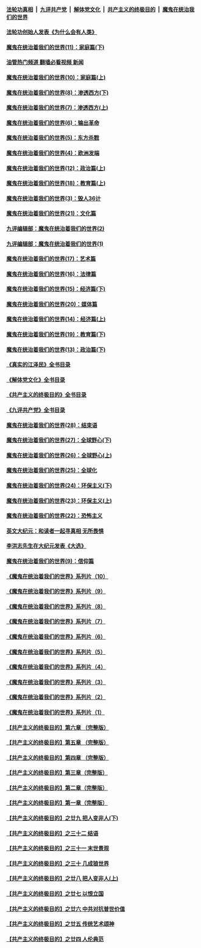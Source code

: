 ####  [法轮功真相](../../../../basic/blob/master/README.md?t=04051211) &nbsp;|&nbsp; [九评共产党](../../../../9ping.md/blob/master/README.md?t=04051211) &nbsp;|&nbsp; [解体党文化](../../../../jtdwh.md/blob/master/README.md?t=04051211)  &nbsp;|&nbsp; [共产主义的终极目的](../../../../gczydzjmd.md/blob/master/README.md?t=04051211) &nbsp;|&nbsp; [魔鬼在统治我们的世界](../../../../mgztzwmdsj.md/blob/master/README.md?t=04051211) 

#### [法轮功创始人发表《为什么会有人类》](../pages/nsc422/n13912117.md?t=04051211) 

#### [魔鬼在统治着我们的世界(11)：家庭篇(下)](../pages/nsc422/n10440961.md?t=04051211) 

#### [油管热门频道 翻墙必看视频 新闻](http://129.146.143.75:81/youtube.html?04051211)

#### [魔鬼在统治着我们的世界(10)：家庭篇(上)](../pages/nsc422/n10435448.md?t=04051211) 

#### [魔鬼在统治着我们的世界(8)：渗透西方(下)](../pages/nsc422/n10429603.md?t=04051211) 

#### [魔鬼在统治着我们的世界(7)：渗透西方(上)](../pages/nsc422/n10426013.md?t=04051211) 

#### [魔鬼在统治着我们的世界(6)：输出革命](../pages/nsc422/n10421536.md?t=04051211) 

#### [魔鬼在统治着我们的世界(5)：东方杀戮](../pages/nsc422/n10417707.md?t=04051211) 

#### [魔鬼在统治着我们的世界(4)：欧洲发端](../pages/nsc422/n10414890.md?t=04051211) 

#### [魔鬼在统治着我们的世界(12)：政治篇(上)](../pages/nsc422/n10444576.md?t=04051211) 

#### [魔鬼在统治着我们的世界(18)：教育篇(上)](../pages/nsc422/n10526970.md?t=04051211) 

#### [魔鬼在统治着我们的世界(3)：毁人36计](../pages/nsc422/n10411583.md?t=04051211) 

#### [魔鬼在统治着我们的世界(21)：文化篇](../pages/nsc422/n10597706.md?t=04051211) 

#### [九评编辑部：魔鬼在统治着我们的世界(2)](../pages/nsc422/n10410036.md?t=04051211) 

#### [九评编辑部：魔鬼在统治着我们的世界(1)](../pages/nsc422/n10406825.md?t=04051211) 

#### [魔鬼在统治着我们的世界(17)：艺术篇](../pages/nsc422/n10499093.md?t=04051211) 

#### [魔鬼在统治着我们的世界(16)：法律篇](../pages/nsc422/n10485969.md?t=04051211) 

#### [魔鬼在统治着我们的世界(15)：经济篇(下)](../pages/nsc422/n10469975.md?t=04051211) 

#### [魔鬼在统治着我们的世界(20)：媒体篇](../pages/nsc422/n10586579.md?t=04051211) 

#### [魔鬼在统治着我们的世界(14)：经济篇(上)](../pages/nsc422/n10457370.md?t=04051211) 

#### [魔鬼在统治着我们的世界(19)：教育篇(下)](../pages/nsc422/n10564808.md?t=04051211) 

#### [魔鬼在统治着我们的世界(13)：政治篇(下)](../pages/nsc422/n10448270.md?t=04051211) 

#### [《真实的江泽民》全书目录](../pages/nsc422/n13721399.md?t=04051211) 

#### [《解体党文化》全书目录](../pages/nsc422/n13721157.md?t=04051211) 

#### [《共产主义的终极目的》全书目录](../pages/nsc422/n13721048.md?t=04051211) 

#### [《九评共产党》全书目录](../pages/nsc422/n13708085.md?t=04051211) 

#### [魔鬼在统治着我们的世界(28)：结束语](../pages/nsc422/n10936246.md?t=04051211) 

#### [魔鬼在统治着我们的世界(27)：全球野心(下)](../pages/nsc422/n10928319.md?t=04051211) 

#### [魔鬼在统治着我们的世界(26)：全球野心(上)](../pages/nsc422/n10900318.md?t=04051211) 

#### [魔鬼在统治着我们的世界(25)：全球化](../pages/nsc422/n10788205.md?t=04051211) 

#### [魔鬼在统治着我们的世界(24)：环保主义(下)](../pages/nsc422/n10695307.md?t=04051211) 

#### [魔鬼在统治着我们的世界(23)：环保主义(上)](../pages/nsc422/n10688613.md?t=04051211) 

#### [魔鬼在统治着我们的世界(22)：恐怖主义](../pages/nsc422/n10614727.md?t=04051211) 

#### [英文大纪元：和读者一起寻真相 无所畏惧](../pages/nsc422/n12542027.md?t=04051211) 

#### [李洪志先生在大纪元发表《大选》](../pages/nsc422/n12534746.md?t=04051211) 

#### [魔鬼在统治着我们的世界(9)：信仰篇](../pages/nsc422/n10432159.md?t=04051211) 

#### [《魔鬼在统治着我们的世界》系列片（10）](../pages/nsc422/n12292670.md?t=04051211) 

#### [《魔鬼在统治着我们的世界》系列片（9）](../pages/nsc422/n12290859.md?t=04051211) 

#### [《魔鬼在统治着我们的世界》系列片（8）](../pages/nsc422/n12287445.md?t=04051211) 

#### [《魔鬼在统治着我们的世界》系列片（7）](../pages/nsc422/n12283425.md?t=04051211) 

#### [《魔鬼在统治着我们的世界》系列片（6）](../pages/nsc422/n12282314.md?t=04051211) 

#### [《魔鬼在统治着我们的世界》系列片（5）](../pages/nsc422/n12281419.md?t=04051211) 

#### [《魔鬼在统治着我们的世界》系列片（4）](../pages/nsc422/n12274024.md?t=04051211) 

#### [《魔鬼在统治着我们的世界》系列片（3）](../pages/nsc422/n12271322.md?t=04051211) 

#### [《魔鬼在统治着我们的世界》系列片（2）](../pages/nsc422/n12269049.md?t=04051211) 

#### [《魔鬼在统治着我们的世界》系列片（1）](../pages/nsc422/n12267575.md?t=04051211) 

#### [【共产主义的终极目的】第六章 （完整版）](../pages/nsc422/n11428913.md?t=04051211) 

#### [【共产主义的终极目的】第五章 （完整版）](../pages/nsc422/n11428912.md?t=04051211) 

#### [【共产主义的终极目的】第四章 （完整版）](../pages/nsc422/n11428907.md?t=04051211) 

#### [【共产主义的终极目的】第三章（完整版）](../pages/nsc422/n11428848.md?t=04051211) 

#### [【共产主义的终极目的】第二章（完整版）](../pages/nsc422/n11428831.md?t=04051211) 

#### [【共产主义的终极目的】第一章（完整版）](../pages/nsc422/n11417651.md?t=04051211) 

#### [【共产主义的终极目的】之廿九 把人变非人(下)](../pages/nsc422/n11344140.md?t=04051211) 

#### [【共产主义的终极目的】之三十二 结语](../pages/nsc422/n11360535.md?t=04051211) 

#### [【共产主义的终极目的】之三十一 末世景观](../pages/nsc422/n11351129.md?t=04051211) 

#### [【共产主义的终极目的】之三十 几成狼世界](../pages/nsc422/n11348280.md?t=04051211) 

#### [【共产主义的终极目的】之廿八 把人变非人(上)](../pages/nsc422/n11340492.md?t=04051211) 

#### [【共产主义的终极目的】之廿七 以恨立国](../pages/nsc422/n11336944.md?t=04051211) 

#### [【共产主义的终极目的】之廿六 中共对抗普世价值](../pages/nsc422/n11324785.md?t=04051211) 

#### [【共产主义的终极目的】之廿五 传统艺术颂神](../pages/nsc422/n11296396.md?t=04051211) 

#### [【共产主义的终极目的】之廿四 人伦典范](../pages/nsc422/n11296397.md?t=04051211) 

<img src='http://gfw-breaker.win/goodnews/indexes/nsc422.md' width='0px' height='0px'/>
